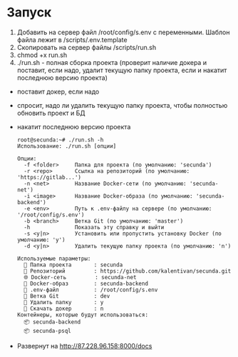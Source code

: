 # Запуск
1. Добавить на сервер файл /root/config/s.env с переменными. Шаблон файла лежит в /scripts/.env.template
2. Скопировать на сервер файлы /scripts/run.sh
3. chmod +x run.sh
5. ./run.sh - полная сборка проекта (проверит наличие докера и поставит, если надо, удалит текущую папку проекта, если и накатит последнюю версию проекта)
  * поставит докер, если надо
  * спросит, надо ли удалить текущую папку проекта, чтобы полностью обновить проект и БД
  * накатит последнюю версию проекта


        root@secunda:~# ./run.sh -h
        Использование: ./run.sh [опции]
        
        Опции:
          -f <folder>     Папка для проекта (по умолчанию: 'secunda')
          -r <repo>       Ссылка на репозиторий (по умолчанию: 'https://gitlab...')
          -n <net>        Название Docker-сети (по умолчанию: 'secunda-net')
          -i <image>      Название Docker-образа (по умолчанию: 'secunda-backend')
          -e <env>        Путь к .env-файлу на сервере (по умолчанию: '/root/config/s.env')
          -b <branch>     Ветка Git (по умолчанию: 'master')
          -h              Показать эту справку и выйти
          -s <y|n>        Установить или пропустить установку Docker (по умолчанию: 'y')
          -d <y|n>        Удалить текущую папку проекта (по умолчанию: 'n')
        
        Используемые параметры:
          📁 Папка проекта       : secunda
          🔗 Репозиторий         : https://github.com/kalentivan/secunda.git
          🌐 Docker-сеть         : secunda-net
          🐳 Docker-образ        : secunda-backend
          📄 .env-файл           : /root/config/s.env
          🌿 Ветка Git           : dev
          🌿 Удалить папку       : y
          🌿 Скачать докер       : n
        Контейнеры, которые будут использоваться:
          📦 secunda-backend
          📦 secunda-psql


* Развернут на http://87.228.96.158:8000/docs

